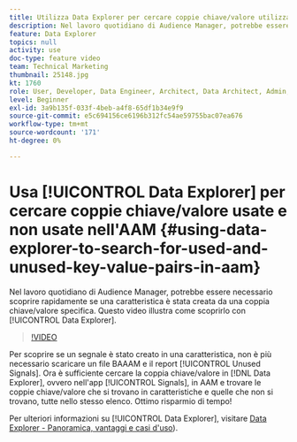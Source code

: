 ```yaml
---
title: Utilizza Data Explorer per cercare coppie chiave/valore utilizzate e non utilizzate
description: Nel lavoro quotidiano di Audience Manager, potrebbe essere necessario scoprire rapidamente se una caratteristica è stata creata da una coppia chiave/valore specifica. Questo video mostra come scoprirlo con Data Explorer.
feature: Data Explorer
topics: null
activity: use
doc-type: feature video
team: Technical Marketing
thumbnail: 25148.jpg
kt: 1760
role: User, Developer, Data Engineer, Architect, Data Architect, Admin, Leader
level: Beginner
exl-id: 3a9b135f-033f-4beb-a4f8-65df1b34e9f9
source-git-commit: e5c694156ce6196b312fc54ae59755bac07ea676
workflow-type: tm+mt
source-wordcount: '171'
ht-degree: 0%

---
```


# Usa [!UICONTROL Data Explorer] per cercare coppie chiave/valore usate e non usate nell&#39;AAM {#using-data-explorer-to-search-for-used-and-unused-key-value-pairs-in-aam}

Nel lavoro quotidiano di Audience Manager, potrebbe essere necessario scoprire rapidamente se una caratteristica è stata creata da una coppia chiave/valore specifica. Questo video illustra come scoprirlo con [!UICONTROL Data Explorer].

>[!VIDEO](https://video.tv.adobe.com/v/25148/?quality=12)

Per scoprire se un segnale è stato creato in una caratteristica, non è più necessario scaricare un file BAAAM e il report [!UICONTROL Unused Signals]. Ora è sufficiente cercare la coppia chiave/valore in [!DNL Data Explorer], ovvero nell&#39;app [!UICONTROL Signals], in AAM e trovare le coppie chiave/valore che si trovano in caratteristiche e quelle che non si trovano, tutte nello stesso elenco. Ottimo risparmio di tempo!

Per ulteriori informazioni su [!UICONTROL Data Explorer], visitare [Data Explorer - Panoramica, vantaggi e casi d&#39;uso](https://experienceleague.adobe.com/docs/audience-manager/user-guide/features/data-explorer/data-explorer-overview.html?lang=en)).
